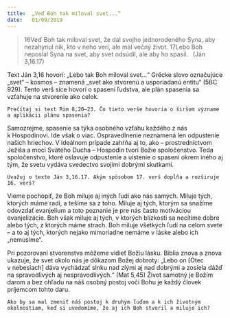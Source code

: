 ```yaml
---
title:  „Veď Boh tak miloval svet...“
date:   01/09/2019
---
```


> <p></p>
> 16Veď Boh tak miloval svet, že dal svojho jednorodeného Syna, aby nezahynul nik, kto v neho verí, ale mal večný život. 17Lebo Boh neposlal Syna na svet, aby svet odsúdil, ale aby ho spasil.  (Ján 3,16.17)

Text Ján 3,16 hovorí: „Lebo tak Boh miloval svet...“ Grécke slovo označujúce „svet“ – kosmos – znamená „svet ako stvorenú a usporiadanú entitu“ (5BC 929). Tento verš síce hovorí o spasení ľudstva, ale plán spasenia sa vzťahuje na stvorenie ako celok.

`Prečítaj si text Rim 8,20–23. Čo tieto verše hovoria o širšom význame a aplikácii plánu spasenia?`

Samozrejme, spasenie sa týka osobného vzťahu každého z nás k Hospodinovi. Ide však o viac. Ospravedlnenie neznamená len odpustenie našich hriechov. V ideálnom prípade zahŕňa aj to, ako – prostredníctvom Ježiša a moci Svätého Ducha – Hospodin tvorí Božie spoločenstvo. Teda spoločenstvo, ktoré oslavuje odpustenie a uistenie o spasení okrem iného aj tým, že svetu vydáva svedectvo svojimi dobrými skutkami.

`Uvažuj o texte Ján 3,16.17. Akým spôsobom 17. verš dopĺňa a rozširuje 16. verš?`

Vieme pochopiť, že Boh miluje aj iných ľudí ako nás samých. Miluje tých, ktorých máme radi, a tešíme sa z toho. Miluje aj tých, ktorým sa snažíme odovzdať evanjelium a toto poznanie je pre nás často motiváciou evanjelizácie. Boh však miluje aj tých, v ktorých blízkosti sa necítime dobre alebo tých, z ktorých máme strach. Boh miluje všetkých ľudí na celom svete – a to aj tých, ktorých nejako mimoriadne nemáme v láske alebo ich „nemusíme“.

Pri pozorovaní stvorenstva môžeme vidieť Božiu lásku. Biblia znova a znova ukazuje, že svet okolo nás je dôkazom Božej dobroty: „Lebo on [Otec v nebesiach] dáva vychádzať slnku nad zlými aj nad dobrými a zosiela dážď na spravodlivých aj nespravodlivých.“ (Mat 5,45) Život samotný je Božím darom a bez ohľadu na náš osobný postoj voči Bohu je každý človek príjemcom tohto daru.

`Ako by sa mal zmeniť náš postoj k druhým ľuďom a k ich životným okolnostiam, keď si uvedomíme, že aj ich Boh stvoril a miluje ich?`